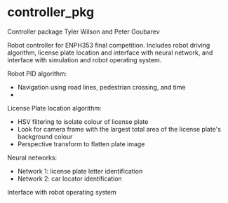# controller_pkg
Controller package
Tyler Wilson and Peter Goubarev

Robot controller for ENPH353 final competition. Includes robot driving algorithm, license plate location and interface with neural network, and interface with simulation and robot operating system. 

Robot PID algorithm:
- Navigation using road lines, pedestrian crossing, and time
- 

License Plate location algorithm:
- HSV filtering to isolate colour of license plate
- Look for camera frame with the largest total area of the license plate's background colour
- Perspective transform to flatten plate image

Neural networks:
- Network 1: license plate letter identification
- Network 2: car locator identification

Interface with robot operating system
